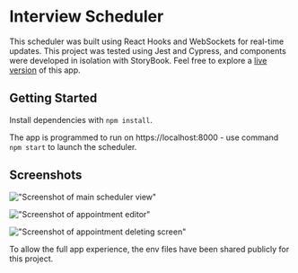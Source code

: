 # Interview Scheduler

This scheduler was built using React Hooks and WebSockets for real-time updates. This project was tested using Jest and Cypress, and components were developed in isolation with StoryBook. Feel free to explore a [live version](https://sc-scheduler.netlify.app/) of this app.

## Getting Started

Install dependencies with `npm install`.

The app is programmed to run on https://localhost:8000 - use command `npm start` to launch the scheduler.

## Screenshots

!["Screenshot of main scheduler view"](https://raw.githubusercontent.com/stevencschoi/scheduler/master/docs/scheduler-no-spots-remaining.png)

!["Screenshot of appointment editor"](https://raw.githubusercontent.com/stevencschoi/scheduler/master/docs/scheduler-edit-appointment.png)

!["Screenshot of appointment deleting screen"](https://raw.githubusercontent.com/stevencschoi/scheduler/master/docs/scheduler-delete-appointment.png)

To allow the full app experience, the env files have been shared publicly for this project.
